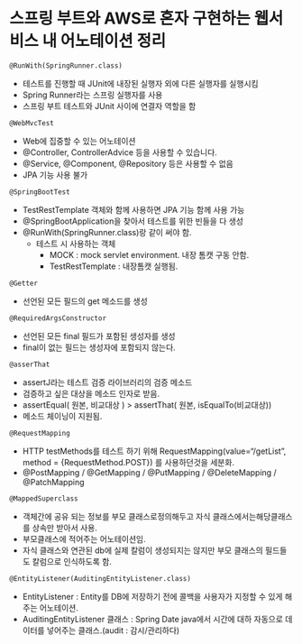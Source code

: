 # 스프링 부트와 AWS로 혼자 구현하는 웹서비스 내 어노테이션 정리

`@RunWith(SpringRunner.class)` <br/>
- 테스트를 진행할 때 JUnit에 내장된 실행자 외에 다른 실행자를 실행시킴
- Spring Runner라는 스프링 실행자를 사용
- 스프링 부트 테스트와 JUnit 사이에 연결자 역할을 함

`@WebMvcTest`
 - Web에 집중할 수 있는 어노테이션
 - @Controller, ControllerAdvice 등을 사용할 수 있습니다.
 - @Service, @Component, @Repository 등은 사용할 수 없음
 - JPA 기능 사용 불가

`@SpringBootTest` <br/>
- TestRestTemplate 객체와 함께 사용하면 JPA 기능 함께 사용 가능
- @SpringBootApplication을 찾아서 테스트를 위한 빈들을 다 생성
- @RunWith(SpringRunner.class)랑 같이 써야 함.
   - 테스트 시 사용하는 객체 
       - MOCK : mock servlet environment. 내장 톰캣 구동 안함.
       - TestRestTemplate : 내장톰캣 실행됨.

`@Getter`<br/>
- 선언된 모든 필드의 get 메소드를 생성

`@RequiredArgsConstructor`<br/>
- 선언된 모든 final 필드가 포함된 생성자를 생성
- final이 없는 필드는 생성자에 포함되지 않는다.

`@asserThat`<br/>
- assertJ라는 테스트 검증 라이브러리의 검증 메소드
- 검증하고 싶은 대상을 메소드 인자로 받음.
- assertEqual( 원본, 비교대상 ) > assertThat( 원본, isEqualTo(비교대상))
- 메소드 체이닝이 지원됨.

`@RequestMapping`<br/>
- HTTP testMethods를 테스트 하기 위해 RequestMapping(value=“/getList”, method = {RequestMethod.POST}) 를 사용하던것을 세분화.<br/>
- @PostMapping / @GetMapping / @PutMapping / @DeleteMapping / @PatchMapping

`@MappedSuperclass`<br/>
- 객체간에 공유 되는 정보를 부모 클래스로정의해두고 자식 클래스에서는해당클래스를 상속만 받아서 사용.
- 부모클래스에 적어주는 어노테이션임.
- 자식 클래스와 연관된 db에 실제 칼럼이 생성되지는 않지만 부모 클래스의 필드들도 칼럼으로 인식하도록 함.

`@EntityListener(AuditingEntityListener.class)`<br/>
- EntityListener : Entity를 DB에 저장하기 전에 콜백을 사용자가 지정할 수 있게 해주는 어노테이션.
- AuditingEntityListener 클래스 : Spring Date java에서 시간에 대하 자동으로 데이터를 넣어주는 클래스.(audit : 감시/관리하다)
